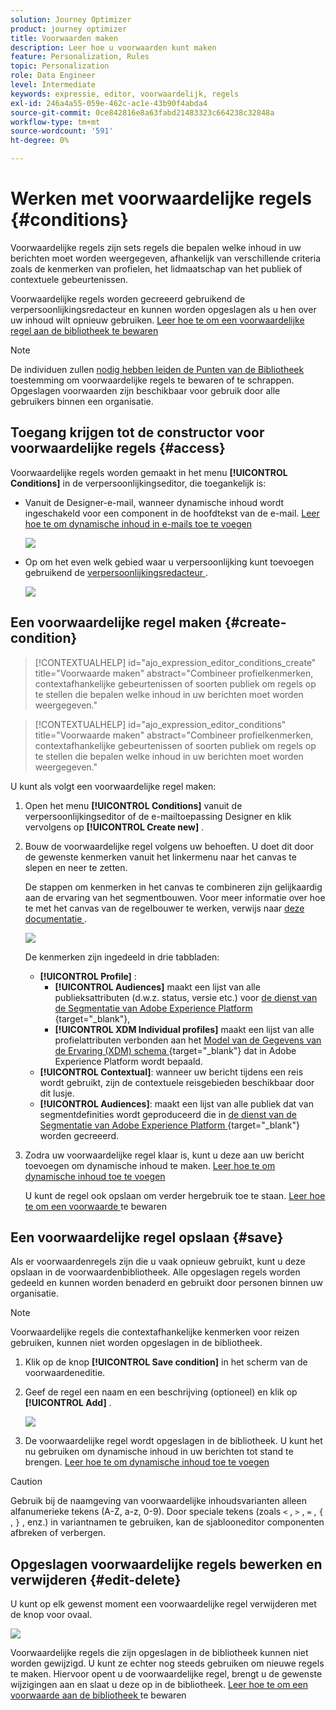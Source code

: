 ```yaml
---
solution: Journey Optimizer
product: journey optimizer
title: Voorwaarden maken
description: Leer hoe u voorwaarden kunt maken
feature: Personalization, Rules
topic: Personalization
role: Data Engineer
level: Intermediate
keywords: expressie, editor, voorwaardelijk, regels
exl-id: 246a4a55-059e-462c-ac1e-43b90f4abda4
source-git-commit: 0ce842816e8a63fabd21483323c664238c32848a
workflow-type: tm+mt
source-wordcount: '591'
ht-degree: 0%

---
```


# Werken met voorwaardelijke regels {#conditions}

Voorwaardelijke regels zijn sets regels die bepalen welke inhoud in uw berichten moet worden weergegeven, afhankelijk van verschillende criteria zoals de kenmerken van profielen, het lidmaatschap van het publiek of contextuele gebeurtenissen.

Voorwaardelijke regels worden gecreeerd gebruikend de verpersoonlijkingsredacteur en kunnen worden opgeslagen als u hen over uw inhoud wilt opnieuw gebruiken. [ Leer hoe te om een voorwaardelijke regel aan de bibliotheek te bewaren ](#save)

>[!NOTE]
>
>De individuen zullen [ nodig hebben leiden de Punten van de Bibliotheek ](../administration/ootb-product-profiles.md) toestemming om voorwaardelijke regels te bewaren of te schrappen. Opgeslagen voorwaarden zijn beschikbaar voor gebruik door alle gebruikers binnen een organisatie.

## Toegang krijgen tot de constructor voor voorwaardelijke regels {#access}

Voorwaardelijke regels worden gemaakt in het menu **[!UICONTROL Conditions]** in de verpersoonlijkingseditor, die toegankelijk is:

* Vanuit de Designer-e-mail, wanneer dynamische inhoud wordt ingeschakeld voor een component in de hoofdtekst van de e-mail. [ Leer hoe te om dynamische inhoud in e-mails toe te voegen ](dynamic-content.md#emails)

  ![](assets/conditions-access-email.png)

* Op om het even welk gebied waar u verpersoonlijking kunt toevoegen gebruikend de [ verpersoonlijkingsredacteur ](personalization-build-expressions.md).

  ![](assets/conditions-access-editor.png)

## Een voorwaardelijke regel maken {#create-condition}

>[!CONTEXTUALHELP]
>id="ajo_expression_editor_conditions_create"
>title="Voorwaarde maken"
>abstract="Combineer profielkenmerken, contextafhankelijke gebeurtenissen of soorten publiek om regels op te stellen die bepalen welke inhoud in uw berichten moet worden weergegeven."

>[!CONTEXTUALHELP]
>id="ajo_expression_editor_conditions"
>title="Voorwaarde maken"
>abstract="Combineer profielkenmerken, contextafhankelijke gebeurtenissen of soorten publiek om regels op te stellen die bepalen welke inhoud in uw berichten moet worden weergegeven."

U kunt als volgt een voorwaardelijke regel maken:

1. Open het menu **[!UICONTROL Conditions]** vanuit de verpersoonlijkingseditor of de e-mailtoepassing Designer en klik vervolgens op **[!UICONTROL Create new]** .

1. Bouw de voorwaardelijke regel volgens uw behoeften. U doet dit door de gewenste kenmerken vanuit het linkermenu naar het canvas te slepen en neer te zetten.

   De stappen om kenmerken in het canvas te combineren zijn gelijkaardig aan de ervaring van het segmentbouwen. Voor meer informatie over hoe te met het canvas van de regelbouwer te werken, verwijs naar [ deze documentatie ](https://experienceleague.adobe.com/docs/experience-platform/segmentation/ui/segment-builder.html?lang=nl-NL#rule-builder-canvas).

   ![](assets/conditions-create.png)

   De kenmerken zijn ingedeeld in drie tabbladen:

   * **[!UICONTROL Profile]** :
      * **[!UICONTROL Audiences]** maakt een lijst van alle publieksattributen (d.w.z. status, versie etc.) voor [ de dienst van de Segmentatie van Adobe Experience Platform ](https://experienceleague.adobe.com/docs/experience-platform/segmentation/home.html?lang=nl-NL){target="_blank"},
      * **[!UICONTROL XDM Individual profiles]** maakt een lijst van alle profielattributen verbonden aan het [ Model van de Gegevens van de Ervaring (XDM) schema ](https://experienceleague.adobe.com/docs/experience-platform/xdm/home.html?lang=nl){target="_blank"} dat in Adobe Experience Platform wordt bepaald.
   * **[!UICONTROL Contextual]**: wanneer uw bericht tijdens een reis wordt gebruikt, zijn de contextuele reisgebieden beschikbaar door dit lusje.
   * **[!UICONTROL Audiences]**: maakt een lijst van alle publiek dat van segmentdefinities wordt geproduceerd die in [ de dienst van de Segmentatie van Adobe Experience Platform ](https://experienceleague.adobe.com/docs/experience-platform/segmentation/home.html?lang=nl-NL){target="_blank"} worden gecreeerd.

1. Zodra uw voorwaardelijke regel klaar is, kunt u deze aan uw bericht toevoegen om dynamische inhoud te maken. [ Leer hoe te om dynamische inhoud toe te voegen ](dynamic-content.md)

   U kunt de regel ook opslaan om verder hergebruik toe te staan. [ Leer hoe te om een voorwaarde ](#save) te bewaren

## Een voorwaardelijke regel opslaan {#save}

Als er voorwaardenregels zijn die u vaak opnieuw gebruikt, kunt u deze opslaan in de voorwaardenbibliotheek. Alle opgeslagen regels worden gedeeld en kunnen worden benaderd en gebruikt door personen binnen uw organisatie.

>[!NOTE]
>
>Voorwaardelijke regels die contextafhankelijke kenmerken voor reizen gebruiken, kunnen niet worden opgeslagen in de bibliotheek.

1. Klik op de knop **[!UICONTROL Save condition]** in het scherm van de voorwaardeneditie.

1. Geef de regel een naam en een beschrijving (optioneel) en klik op **[!UICONTROL Add]** .

   ![](assets/conditions-name-description.png)

1. De voorwaardelijke regel wordt opgeslagen in de bibliotheek. U kunt het nu gebruiken om dynamische inhoud in uw berichten tot stand te brengen. [ Leer hoe te om dynamische inhoud toe te voegen ](dynamic-content.md)


>[!CAUTION]
>
>Gebruik bij de naamgeving van voorwaardelijke inhoudsvarianten alleen alfanumerieke tekens (A-Z, a-z, 0-9). Door speciale tekens (zoals `<` , `>` , `=` , `{` , `}` , enz.) in variantnamen te gebruiken, kan de sjablooneditor componenten afbreken of verbergen.

## Opgeslagen voorwaardelijke regels bewerken en verwijderen {#edit-delete}

U kunt op elk gewenst moment een voorwaardelijke regel verwijderen met de knop voor ovaal.

![](assets/conditions-open.png)

Voorwaardelijke regels die zijn opgeslagen in de bibliotheek kunnen niet worden gewijzigd. U kunt ze echter nog steeds gebruiken om nieuwe regels te maken. Hiervoor opent u de voorwaardelijke regel, brengt u de gewenste wijzigingen aan en slaat u deze op in de bibliotheek. [ Leer hoe te om een voorwaarde aan de bibliotheek ](#save) te bewaren
